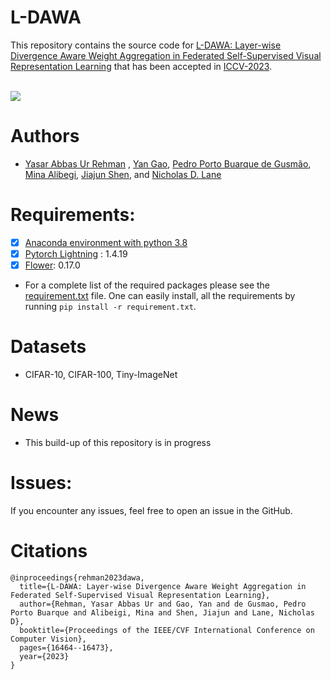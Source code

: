 # L-DAWA
This repository contains the source code for [L-DAWA: Layer-wise Divergence Aware Weight Aggregation in Federated Self-Supervised Visual Representation Learning](https://arxiv.org/abs/2307.07393) that has been accepted in [ICCV-2023](https://iccv2023.thecvf.com/). </br>  </br>

![](https://media.licdn.com/dms/image/D5622AQFDxcNyaVZKIg/feedshare-shrink_1280/0/1689607002732?e=1701907200&v=beta&t=ecvtXsNORK-DBvstI1vsgFMJMmPNbYfBnA8tg3AU8_M)

# Authors
- [Yasar Abbas Ur Rehman](https://yasar-rehman.github.io/yasar/) ,  [Yan Gao](https://www.cst.cam.ac.uk/people/yg381), [Pedro Porto Buarque de Gusmão](https://portobgusmao.com/), [Mina Alibegi](https://www.linkedin.com/in/mina-alibeigi-2b47739a/?originalSubdomain=se), [Jiajun Shen](https://www.linkedin.com/in/jiajunshen/), and [Nicholas D. Lane](http://niclane.org/) <br>

# Requirements:
- [x] [Anaconda environment with python 3.8](https://docs.conda.io/projects/conda/en/4.6.0/_downloads/52a95608c49671267e40c689e0bc00ca/conda-cheatsheet.pdf) 
- [x] [Pytorch Lightning](https://lightning.ai/) : 1.4.19
- [x] [Flower](https://flower.dev/): 0.17.0 <br>

* For a complete list of the required packages please see the [requirement.txt](https://github.com/yasar-rehman/L-DAWA/blob/main/requirements.txt) file. One can easily install, all the requirements by running ````pip install -r requirement.txt````.

# Datasets
* CIFAR-10, CIFAR-100, Tiny-ImageNet

# News
* This build-up of this repository is in progress

# Issues: 
If you encounter any issues, feel free to open an issue in the GitHub. 

# Citations
````
@inproceedings{rehman2023dawa,
  title={L-DAWA: Layer-wise Divergence Aware Weight Aggregation in Federated Self-Supervised Visual Representation Learning},
  author={Rehman, Yasar Abbas Ur and Gao, Yan and de Gusmao, Pedro Porto Buarque and Alibeigi, Mina and Shen, Jiajun and Lane, Nicholas D},
  booktitle={Proceedings of the IEEE/CVF International Conference on Computer Vision},
  pages={16464--16473},
  year={2023}
}
````
